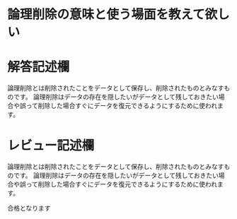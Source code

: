 # 論理削除の意味と使う場面を教えて欲しい
# 解答記述欄
論理削除とは削除されたことをデータとして保存し、削除されたものとみなすものです。
論理削除はデータの存在を隠したいがデータとして残しておきたい場合や誤って削除した場合すぐにデータを復元できるようにするために使われます。

# レビュー記述欄
論理削除とは削除されたことをデータとして保存し、削除されたものとみなすものです。
論理削除はデータの存在を隠したいがデータとして残しておきたい場合や誤って削除した場合すぐにデータを復元できるようにするために使われます。


合格となります
